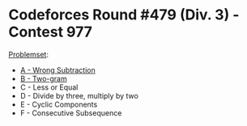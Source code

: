 # Codeforces Round #479 (Div. 3) - Contest 977

[Problemset](https://codeforces.com/contest/977):

* [A - Wrong Subtraction](a/)
* [B - Two-gram](b/)
* C - Less or Equal
* D - Divide by three, multiply by two
* E - Cyclic Components
* F - Consecutive Subsequence
